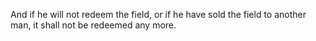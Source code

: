 And if he will not redeem the field, or if he have sold the field to another man, it shall not be redeemed any more.
